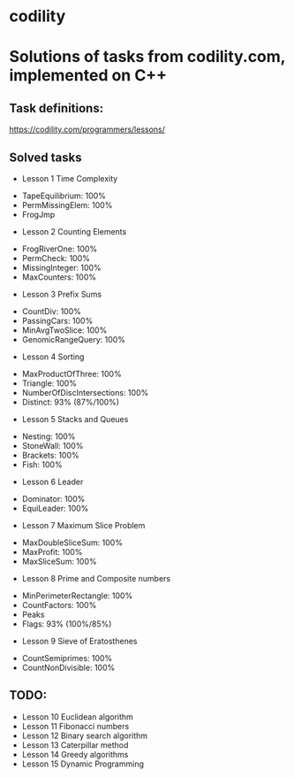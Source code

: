 # codility

Solutions of tasks from codility.com, implemented on C++
========================================================

Task definitions:
-----------------
https://codility.com/programmers/lessons/

Solved tasks
------------
 * Lesson 1 Time Complexity
  + TapeEquilibrium: 100%
  + PermMissingElem: 100%
  + FrogJmp
 * Lesson 2 Counting Elements
  + FrogRiverOne: 100%
  + PermCheck: 100%
  + MissingInteger: 100%
  + MaxCounters: 100%
 * Lesson 3 Prefix Sums
  + CountDiv: 100%
  + PassingCars: 100%
  + MinAvgTwoSlice: 100%
  + GenomicRangeQuery: 100%
 * Lesson 4 Sorting
  + MaxProductOfThree: 100%
  + Triangle: 100%
  + NumberOfDiscIntersections: 100%
  + Distinct: 93% (87%/100%)
 * Lesson 5 Stacks and Queues
  + Nesting: 100%
  + StoneWall: 100%
  + Brackets: 100%
  + Fish: 100%
 * Lesson 6 Leader
  + Dominator: 100%
  + EquiLeader: 100%
 * Lesson 7 Maximum Slice Problem
  + MaxDoubleSliceSum: 100%
  + MaxProfit: 100%
  + MaxSliceSum: 100%
 * Lesson 8 Prime and Composite numbers
  + MinPerimeterRectangle: 100%
  + CountFactors: 100%
  + Peaks
  + Flags: 93% (100%/85%)
 * Lesson 9 Sieve of Eratosthenes
  + CountSemiprimes: 100%
  + CountNonDivisible: 100%

TODO:
-----
 * Lesson 10 Euclidean algorithm
 * Lesson 11 Fibonacci numbers
 * Lesson 12 Binary search algorithm
 * Lesson 13 Caterpillar method
 * Lesson 14 Greedy algorithms
 * Lesson 15 Dynamic Programming
